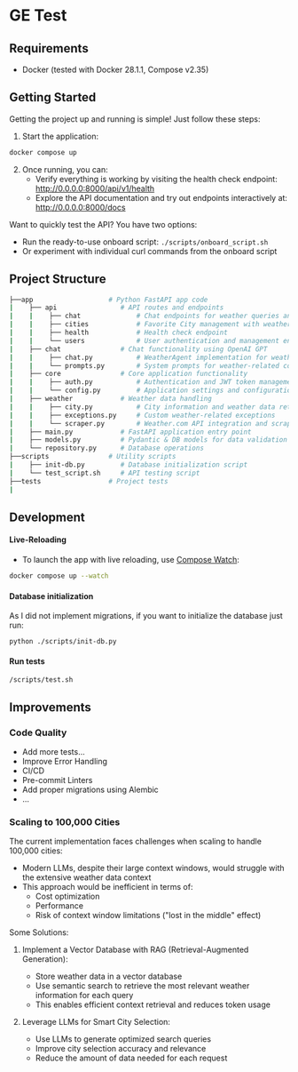 # GE Test

## Requirements
- Docker (tested with Docker 28.1.1, Compose v2.35)


## Getting Started
Getting the project up and running is simple! Just follow these steps:

1. Start the application:
```bash
docker compose up
```

2. Once running, you can:
   - Verify everything is working by visiting the health check endpoint: http://0.0.0.0:8000/api/v1/health
   - Explore the API documentation and try out endpoints interactively at: http://0.0.0.0:8000/docs

Want to quickly test the API? You have two options:
- Run the ready-to-use onboard script: `./scripts/onboard_script.sh`
- Or experiment with individual curl commands from the onboard script

## Project Structure
```sh
├──app                   # Python FastAPI app code
|    ├── api                # API routes and endpoints
|    |    ├── chat              # Chat endpoints for weather queries and summaries
|    |    ├── cities            # Favorite City management with weather data
|    |    ├── health            # Health check endpoint
|    |    └── users             # User authentication and management endpoints
|    ├── chat               # Chat functionality using OpenAI GPT
|    |    ├── chat.py           # WeatherAgent implementation for weather queries
|    |    └── prompts.py        # System prompts for weather-related conversations
|    ├── core               # Core application functionality
|    |    ├── auth.py           # Authentication and JWT token management
|    |    └── config.py         # Application settings and configuration
|    ├── weather            # Weather data handling
|    |    ├── city.py           # City information and weather data retrieval
|    |    ├── exceptions.py     # Custom weather-related exceptions
|    |    └── scraper.py        # Weather.com API integration and scraping
|    ├── main.py            # FastAPI application entry point
|    ├── models.py          # Pydantic & DB models for data validation
|    └── repository.py      # Database operations
├──scripts               # Utility scripts
|    ├── init-db.py         # Database initialization script
|    └── test_script.sh     # API testing script
├──tests                 # Project tests
|
```

## Development
#### Live-Reloading
- To launch the app with live reloading, use [Compose Watch](https://docs.docker.com/compose/how-tos/file-watch/):
```bash
docker compose up --watch
```

#### Database initialization
As I did not implement migrations, if you want to initialize the database just run:
```
python ./scripts/init-db.py
```
#### Run tests
```
/scripts/test.sh
```

## Improvements
### Code Quality
- Add more tests...
- Improve Error Handling
- CI/CD
- Pre-commit Linters 
- Add proper migrations using Alembic
- ...

### Scaling to 100,000 Cities

The current implementation faces challenges when scaling to handle 100,000 cities:

- Modern LLMs, despite their large context windows, would struggle with the extensive weather data context
- This approach would be inefficient in terms of:
  - Cost optimization
  - Performance
  - Risk of context window limitations ("lost in the middle" effect)

Some Solutions:
1. Implement a Vector Database with RAG (Retrieval-Augmented Generation):
   - Store weather data in a vector database
   - Use semantic search to retrieve the most relevant weather information for each query
   - This enables efficient context retrieval and reduces token usage

2. Leverage LLMs for Smart City Selection:
   - Use LLMs to generate optimized search queries
   - Improve city selection accuracy and relevance
   - Reduce the amount of data needed for each request
